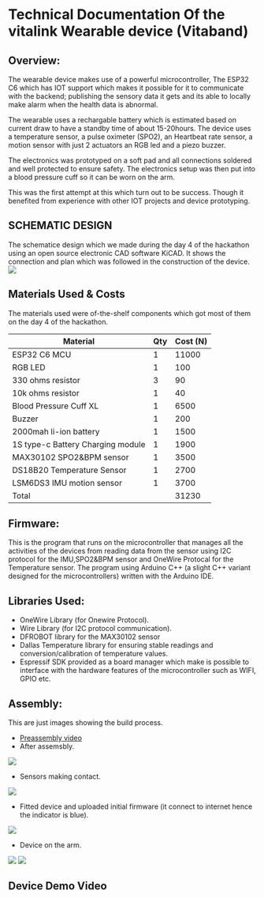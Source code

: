 # Technical Documentation Of the vitalink Wearable device (Vitaband)

## Overview:
The wearable device makes use of a powerful microcontroller, The ESP32 C6 which has IOT support which makes it possible for it to communicate with the backend; publishing the sensory data it gets and its able to locally make alarm when the health data is abnormal.

The wearable uses a rechargable battery which is estimated based on current draw to have a standby time of about 15-20hours. The device uses a temperature sensor, a pulse oximeter (SPO2), an Heartbeat rate sensor, a motion sensor with just 2 actuators an RGB led and a piezo buzzer.

The electronics was prototyped on a soft pad and all connections soldered and well protected to ensure safety. The electronics setup was then put into a blood pressure cuff so it can be worn on the arm.

This was the first attempt at this which turn out to be success. Though it benefited from experience with other IOT projects and device prototyping.


## SCHEMATIC DESIGN
The schematice design which we made during the day 4 of the hackathon using an open source electronic CAD software KiCAD. It shows the connection and plan which was followed in the construction of the device.
![](Vitalink_wearable_schematic/schematic.jpg)

## Materials Used & Costs
The materials used were of-the-shelf components which got most of them on the day 4 of the hackathon.

| Material | Qty | Cost (N) |
|---|---|---|
|ESP32 C6 MCU| 1| 11000|
|RGB LED| 1 | 100|
|330 ohms resistor| 3 | 90|
|10k ohms resistor| 1 | 40|
|Blood Pressure Cuff XL|1 | 6500|
|Buzzer| 1 | 200|
|2000mah li-ion battery| 1 | 1500|
|1S type-c Battery Charging module| 1 | 1900|
|MAX30102 SPO2&BPM sensor| 1| 3500|
|DS18B20 Temperature Sensor| 1| 2700|
|LSM6DS3 IMU motion sensor| 1 | 3700|
|Total|| 31230|

## Firmware:
This is the program that runs on the microcontroller that manages all the activities of the devices from reading data from the sensor using I2C protocol for the IMU,SPO2&BPM sensor and OneWire Protocal for the Temperature sensor. The program using Arduino C++ (a slight C++ variant designed for the microcontrollers) written with the Arduino IDE.

## Libraries Used:
- OneWire Library (for Onewire Protocol).
- Wire Library (for I2C protocol communication).
- DFROBOT library for the MAX30102 sensor
- Dallas Temperature library for ensuring stable readings and conversion/calibration of temperature values.
- Espressif SDK provided as a board manager which make is possible to interface with the hardware features of the microcontroller such as WIFI, GPIO etc.

## Assembly:
This are just images showing the build process.
- [Preassembly video](https://youtube.com/shorts/O5p0sgUI60w?si=YELc-EaVzkug4Nf-)
- After assemsbly. 

![](images/electronics_assembly.jpeg)
- Sensors making contact.

![](images/electronics_assembly_back.jpeg)
- Fitted device and uploaded initial firmware (it connect to internet hence the indicator is blue).

![](images/completed.jpeg)
- Device on the arm.

![](images/arm1.jpeg)
![](images/arm2.jpeg)

## Device Demo Video
